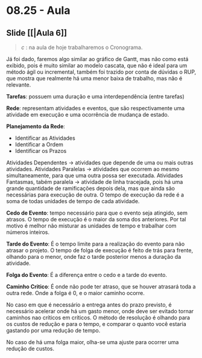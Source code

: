 # 08.25 - Aula

## Slide [[|Aula 6]]

> *c* : na aula de hoje trabalharemos o Cronograma.

Já foi dado, faremos algo similar ao gráfico de Gantt, mas não como está exibido, pois é muito similar ao modelo cascata, que não é ideal para um método ágil ou incremental, também foi trazido por conta de dúvidas o RUP, que mostra que realmente há uma menor baixa de trabalho, mas não é relevante.

**Tarefas**: possuem uma duração e uma interdependência (entre tarefas)

**Rede**: representam atividades e eventos, que são respectivamente uma atividade em execução e uma ocorrência de mudança de estado.

**Planejamento da Rede**:
- Identificar as Atividades
- Identificar a Ordem
- Identificar os Prazos

Atividades Dependentes -> atividades que depende de uma ou mais outras atividades.
Atividades Paralelas -> atividades que ocorrem ao mesmo simultaneamente, para que uma outra possa ser executada.
Atividades Fantasmas, tabém paralela -> atividade de linha tracejada, pois há uma grande quantidade de ramificações depois dela, mas que ainda são necessárias para execução de outra.
O tempo de execução da rede é a soma de todas unidades de tempo de cada atividade.

**Cedo de Evento**: tempo necessário para que o evento seja atingido, sem atrasos. O tempo de execução é o maior da soma dos anteriores. Por tal motivo é melhor não misturar as unidades de tempo e trabalhar com números inteiros.

**Tarde do Evento**: É o tempo limite para a realização do evento para não atrasar o projeto. O tempo de folga de execução é feito de trás para frente, olhando para o menor, onde faz o tarde posterior menos a duração da atividade.

**Folga do Evento**: É a diferença entre o cedo e a tarde do evento.

**Caminho Critico**: É onde não pode ter atraso, que se houver atrasará toda a outra rede. Onde a folga é 0, e o maior caminho ocorre.

No caso em que é necessário a entrega antes do prazo previsto, é necessário acelerar onde há um gasto menor, onde deve ser evitado tornar caminhos nao críticos em críticos. O método de resolução é olhando para os custos de redução e para o tempo, e comparar o quanto você estaria gastando por uma redução de tempo.

No caso de há uma folga maior, olha-se uma ajuste para ocorrer uma redução de custos.